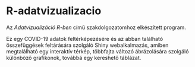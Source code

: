 # R-adatvizualizacio

Az *Adatvizualizáció R-ben* című szakdolgozatomhoz elkészített program.

Ez egy COVID-19 adatok feltérképezésére és az abban található összefüggések feltárására szolgáló Shiny webalkalmazás, amiben megtalálható egy interaktív térkép, többfajta változó ábrázolására szolgáló különböző grafikonok, továbbá egy kereshető táblázat.
